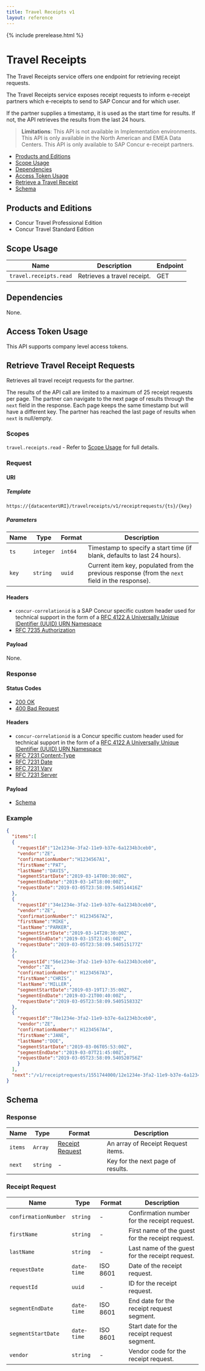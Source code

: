 ```yaml
---
title: Travel Receipts v1
layout: reference
---
```


{% include prerelease.html %}

# Travel Receipts

The Travel Receipts service offers one endpoint for retrieving receipt requests.

The Travel Receipts service exposes receipt requests to inform e-receipt partners which e-receipts to send to SAP Concur and for which user.

If the partner supplies a timestamp, it is used as the start time for results. If not, the API retrieves the results from the last 24 hours.

> **Limitations**: This API is not available in Implementation environments. This API is only available in the North American and EMEA Data Centers. This API is only available to SAP Concur e-receipt partners.

* [Products and Editions](#products-editions)
* [Scope Usage](#scope-usage)
* [Dependencies](#dependencies)
* [Access Token Usage](#access-token-usage)
* [Retrieve a Travel Receipt](#retrieve-travel-receipt-requests)
* [Schema](#schema)

## Products and Editions <a name="products-editions"></a>

* Concur Travel Professional Edition
* Concur Travel Standard Edition

## Scope Usage <a name="scope-usage"></a>

Name|Description|Endpoint
---|---|---
`travel.receipts.read`|Retrieves a travel receipt.|GET

## Dependencies <a name="dependencies"></a>

None.

## Access Token Usage <a name="access-token-usage"></a>

This API supports company level access tokens.

## Retrieve Travel Receipt Requests <a name="retrieve-travel-receipt-requests"></a>

Retrieves all travel receipt requests for the partner.  

The results of the API call are limited to a maximum of 25 receipt requests per page. The partner can navigate to the next page of results through the `next` field in the response. Each page keeps the same timestamp but will have a different key. The partner has reached the last page of results when `next` is null/empty.

### Scopes

`travel.receipts.read` - Refer to [Scope Usage](#scope-usage) for full details.
### Request

#### URI

##### Template

```shell
https://{datacenterURI}/travelreceipts/v1/receiptrequests/{ts}/{key}
```

##### Parameters

Name | Type | Format | Description
-----|------|--------|------------
`ts`|`integer`|`int64`|Timestamp to specify a start time (if blank, defaults to last 24 hours).
`key`|`string`|`uuid`|Current item key, populated from the previous response (from the `next` field in the response).

#### Headers

* `concur-correlationid` is a SAP Concur specific custom header used for technical support in the form of a [RFC 4122 A Universally Unique IDentifier (UUID) URN Namespace](https://tools.ietf.org/html/rfc4122)
* [RFC 7235 Authorization](https://tools.ietf.org/html/rfc7235#section-4.2)

#### Payload
None.

### Response

#### Status Codes

* [200 OK](https://tools.ietf.org/html/rfc7231#section-6.3.1)
* [400 Bad Request](https://tools.ietf.org/html/rfc7231#section-6.5.1)

#### Headers

* `concur-correlationid` is a Concur specific custom header used for technical support in the form of a [RFC 4122 A Universally Unique IDentifier (UUID) URN Namespace](https://tools.ietf.org/html/rfc4122)
* [RFC 7231 Content-Type](https://tools.ietf.org/html/rfc7231#section-3.1.1.5)
* [RFC 7231 Date](https://tools.ietf.org/html/rfc7231#section-7.1.1.2)
* [RFC 7231 Vary](https://tools.ietf.org/html/rfc7231#section-7.1.4)
* [RFC 7231 Server](https://tools.ietf.org/html/rfc7231#section-7.4.2)


#### Payload
* [Schema](#schema)

### Example

```json
{
  "items":[
  {
    "requestId":"12e1234e-3fa2-11e9-b37e-6a1234b3ceb0",
    "vendor":"ZE",
    "confirmationNumber":"H1234567A1",
    "firstName":"PAT",
    "lastName":"DAVIS",
    "segmentStartDate":"2019-03-14T00:30:00Z",
    "segmentEndDate":"2019-03-14T18:00:00Z",
    "requestDate":"2019-03-05T23:58:09.540514416Z"
  },
  {
    "requestId":"34e1234e-3fa2-11e9-b37e-6a1234b3ceb0",
    "vendor":"ZE",
    "confirmationNumber":" H1234567A2",
    "firstName":"MIKE",
    "lastName":"PARKER",
    "segmentStartDate":"2019-03-14T20:30:00Z",
    "segmentEndDate":"2019-03-15T23:45:00Z",
    "requestDate":"2019-03-05T23:58:09.540515177Z"
  },
  {
    "requestId":"56e1234e-3fa2-11e9-b37e-6a1234b3ceb0",
    "vendor":"ZE",
    "confirmationNumber":" H1234567A3",
    "firstName":"CHRIS",
    "lastName":"MILLER",
    "segmentStartDate":"2019-03-19T17:35:00Z",
    "segmentEndDate":"2019-03-21T00:40:00Z",
    "requestDate":"2019-03-05T23:58:09.540515833Z"
  },
  {
    "requestId":"78e1234e-3fa2-11e9-b37e-6a1234b3ceb0",
    "vendor":"ZE",
    "confirmationNumber":" H1234567A4",
    "firstName":"JANE",
    "lastName":"DOE",
    "segmentStartDate":"2019-03-06T05:53:00Z",
    "segmentEndDate":"2019-03-07T21:45:00Z",
    "requestDate":"2019-03-05T23:58:09.540520756Z"
    }
  ],
  "next":"/v1/receiptrequests/1551744000/12e1234e-3fa2-11e9-b37e-6a1234b3ceb0"
}
```
## Schema <a name="schema"></a>

### Response

Name | Type | Format | Description
-----|------|--------|------------
`items`|`Array`|[Receipt Request](#receipt-request)|An array of Receipt Request items.
`next`|`string`|-|Key for the next page of results.


### <a name="receipt-request"></a>Receipt Request

Name | Type | Format | Description
-----|------|--------|------------
`confirmationNumber`|`string`|-|Confirmation number for the receipt request.
`firstName`|`string`|-|	First name of the guest for the receipt request.
`lastName`|`string`|-|Last name of the guest for the receipt request.
`requestDate`|`date-time`|ISO 8601|Date of the receipt request.
`requestId`|`uuid`|-|ID for the receipt request.
`segmentEndDate`|`date-time`|ISO 8601|End date for the receipt request segment.
`segmentStartDate`|`date-time`|ISO 8601|Start date for the receipt request segment.
`vendor`|`string`|-|Vendor code for the receipt request.

